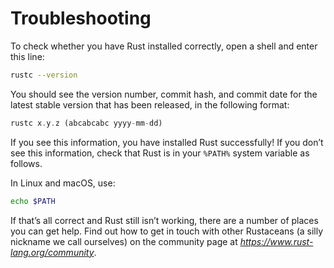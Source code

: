 # Troubleshooting

To check whether you have Rust installed correctly, open a shell and enter this
line:

```bash
rustc --version
```

You should see the version number, commit hash, and commit date for the latest
stable version that has been released, in the following format:

```rust
rustc x.y.z (abcabcabc yyyy-mm-dd)
```

If you see this information, you have installed Rust successfully! If you don’t
see this information, check that Rust is in your `%PATH%` system variable as
follows.

In Linux and macOS, use:

```bash
echo $PATH
```

If that’s all correct and Rust still isn’t working, there are a number of
places you can get help. Find out how to get in touch with other Rustaceans (a
silly nickname we call ourselves) on the community page at
*https://www.rust-lang.org/community*.
